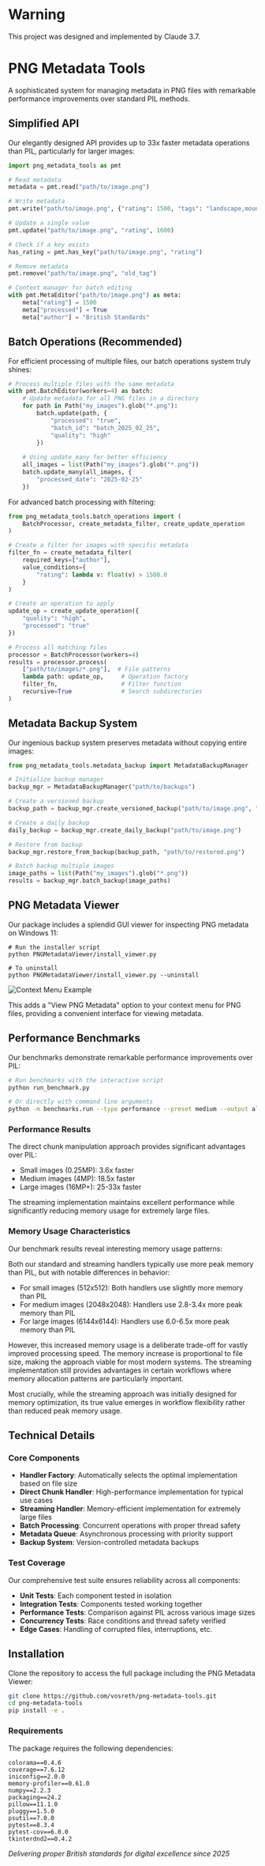 # Warning 
This project was designed and implemented by Claude 3.7.

# PNG Metadata Tools

A sophisticated system for managing metadata in PNG files with remarkable performance improvements over standard PIL methods.

## Simplified API

Our elegantly designed API provides up to 33x faster metadata operations than PIL, particularly for larger images:

```python
import png_metadata_tools as pmt

# Read metadata
metadata = pmt.read("path/to/image.png")

# Write metadata
pmt.write("path/to/image.png", {"rating": 1500, "tags": "landscape,mountain"})

# Update a single value
pmt.update("path/to/image.png", "rating", 1600)

# Check if a key exists
has_rating = pmt.has_key("path/to/image.png", "rating")

# Remove metadata
pmt.remove("path/to/image.png", "old_tag")

# Context manager for batch editing
with pmt.MetaEditor("path/to/image.png") as meta:
    meta["rating"] = 1500
    meta["processed"] = True
    meta["author"] = "British Standards"
```

## Batch Operations (Recommended)

For efficient processing of multiple files, our batch operations system truly shines:

```python
# Process multiple files with the same metadata
with pmt.BatchEditor(workers=4) as batch:
    # Update metadata for all PNG files in a directory
    for path in Path("my_images").glob("*.png"):
        batch.update(path, {
            "processed": "true",
            "batch_id": "batch_2025_02_25",
            "quality": "high"
        })
    
    # Using update_many for better efficiency
    all_images = list(Path("my_images").glob("*.png"))
    batch.update_many(all_images, {
        "processed_date": "2025-02-25"
    })
```

For advanced batch processing with filtering:

```python
from png_metadata_tools.batch_operations import (
    BatchProcessor, create_metadata_filter, create_update_operation
)

# Create a filter for images with specific metadata
filter_fn = create_metadata_filter(
    required_keys=["author"],
    value_conditions={
        "rating": lambda v: float(v) > 1500.0
    }
)

# Create an operation to apply
update_op = create_update_operation({
    "quality": "high",
    "processed": "true"
})

# Process all matching files
processor = BatchProcessor(workers=4)
results = processor.process(
    ["path/to/images/*.png"],  # File patterns
    lambda path: update_op,     # Operation factory
    filter_fn,                  # Filter function
    recursive=True              # Search subdirectories
)
```

## Metadata Backup System

Our ingenious backup system preserves metadata without copying entire images:

```python
from png_metadata_tools.metadata_backup import MetadataBackupManager

# Initialize backup manager
backup_mgr = MetadataBackupManager("path/to/backups")

# Create a versioned backup
backup_path = backup_mgr.create_versioned_backup("path/to/image.png", "v1.0")

# Create a daily backup
daily_backup = backup_mgr.create_daily_backup("path/to/image.png")

# Restore from backup
backup_mgr.restore_from_backup(backup_path, "path/to/restored.png")

# Batch backup multiple images
image_paths = list(Path("my_images").glob("*.png"))
results = backup_mgr.batch_backup(image_paths)
```

## PNG Metadata Viewer

Our package includes a splendid GUI viewer for inspecting PNG metadata on Windows 11:

```
# Run the installer script
python PNGMetadataViewer/install_viewer.py

# To uninstall
python PNGMetadataViewer/install_viewer.py --uninstall
```

![Context Menu Example](context.png)

This adds a "View PNG Metadata" option to your context menu for PNG files, providing a convenient interface for viewing metadata.

## Performance Benchmarks

Our benchmarks demonstrate remarkable performance improvements over PIL:

```bash
# Run benchmarks with the interactive script
python run_benchmark.py

# Or directly with command line arguments
python -m benchmarks.run --type performance --preset medium --output all
```

### Performance Results

The direct chunk manipulation approach provides significant advantages over PIL:
- Small images (0.25MP): 3.6x faster
- Medium images (4MP): 18.5x faster
- Large images (16MP+): 25-33x faster

The streaming implementation maintains excellent performance while significantly reducing memory usage for extremely large files.

### Memory Usage Characteristics

Our benchmark results reveal interesting memory usage patterns:

Both our standard and streaming handlers typically use more peak memory than PIL, but with notable differences in behavior:
- For small images (512x512): Both handlers use slightly more memory than PIL
- For medium images (2048x2048): Handlers use 2.8-3.4x more peak memory than PIL
- For large images (6144x6144): Handlers use 6.0-6.5x more peak memory than PIL

However, this increased memory usage is a deliberate trade-off for vastly improved processing speed. The memory increase is proportional to file size, making the approach viable for most modern systems. The streaming implementation still provides advantages in certain workflows where memory allocation patterns are particularly important.

Most crucially, while the streaming approach was initially designed for memory optimization, its true value emerges in workflow flexibility rather than reduced peak memory usage.

## Technical Details

### Core Components

- **Handler Factory**: Automatically selects the optimal implementation based on file size
- **Direct Chunk Handler**: High-performance implementation for typical use cases
- **Streaming Handler**: Memory-efficient implementation for extremely large files
- **Batch Processing**: Concurrent operations with proper thread safety
- **Metadata Queue**: Asynchronous processing with priority support
- **Backup System**: Version-controlled metadata backups

### Test Coverage

Our comprehensive test suite ensures reliability across all components:
- **Unit Tests**: Each component tested in isolation
- **Integration Tests**: Components tested working together
- **Performance Tests**: Comparison against PIL across various image sizes
- **Concurrency Tests**: Race conditions and thread safety verified
- **Edge Cases**: Handling of corrupted files, interruptions, etc.

## Installation

Clone the repository to access the full package including the PNG Metadata Viewer:

```bash
git clone https://github.com/vosreth/png-metadata-tools.git
cd png-metadata-tools
pip install -e .
```

### Requirements

The package requires the following dependencies:

```
colorama==0.4.6
coverage==7.6.12
iniconfig==2.0.0
memory-profiler==0.61.0
numpy==2.2.3
packaging==24.2
pillow==11.1.0
pluggy==1.5.0
psutil==7.0.0
pytest==8.3.4
pytest-cov==6.0.0
tkinterdnd2==0.4.2
```

*Delivering proper British standards for digital excellence since 2025*

